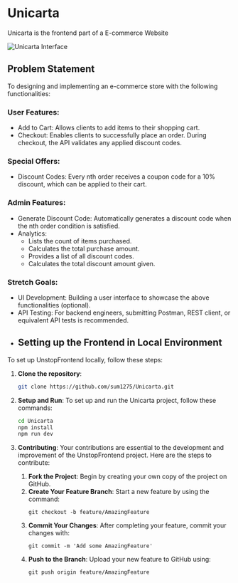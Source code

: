 # Unicarta

Unicarta is the frontend part of a E-commerce Website

![Unicarta Interface](https://i.ibb.co/qjPJbTr/1.png)
## Problem Statement
To designing and implementing an e-commerce store with the following functionalities:

### User Features:
- Add to Cart: Allows clients to add items to their shopping cart.
- Checkout: Enables clients to successfully place an order. During checkout, the API validates any applied discount codes.

### Special Offers:
- Discount Codes: Every nth order receives a coupon code for a 10% discount, which can be applied to their cart.

### Admin Features:
- Generate Discount Code: Automatically generates a discount code when the nth order condition is satisfied.
- Analytics:
  - Lists the count of items purchased.
  - Calculates the total purchase amount.
  - Provides a list of all discount codes.
  - Calculates the total discount amount given.

### Stretch Goals:
- UI Development: Building a user interface to showcase the above functionalities (optional).
- API Testing: For backend engineers, submitting Postman, REST client, or equivalent API tests is recommended.
- ## Setting up the Frontend in Local Environment

To set up UnstopFrontend locally, follow these steps:

1. **Clone the repository**:
   ```bash
   git clone https://github.com/sum1275/Unicarta.git
2. **Setup and Run**:
   To set up and run the Unicarta project, follow these commands:

   ```bash
   cd Unicarta
   npm install
   npm run dev
3. **Contributing**:
   Your contributions are essential to the development and improvement of the UnstopFrontend project. Here are the steps to contribute:

   1. **Fork the Project**: Begin by creating your own copy of the project on GitHub.
   2. **Create Your Feature Branch**: Start a new feature by using the command:
      ```git
      git checkout -b feature/AmazingFeature
      ```
   3. **Commit Your Changes**: After completing your feature, commit your changes with:
      ```git
      git commit -m 'Add some AmazingFeature'
      ```
   4. **Push to the Branch**: Upload your new feature to GitHub using:
      ```git
      git push origin feature/AmazingFeature
      ```   
   
